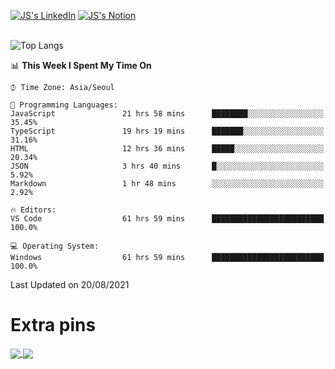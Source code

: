 
[![JS's LinkedIn](https://img.shields.io/badge/LinkedIn-blue?style=for-the-badge&logo=linkedin)](https://www.linkedin.com/in/jaeseung-lee-5a2a32139/) 
[![JS's Notion](https://img.shields.io/badge/Notion-black?style=for-the-badge&logo=notion)](https://bit.ly/ljswiki1) <br><br>
<!-- ![JS's GitHub stats](https://github-readme-stats-lemon-five.vercel.app/api?username=tkxkd0159&hide=contribs,prs,stars,issues&show_icons=true&theme=react&include_all_commits=true)   -->
![Top Langs](https://github-readme-stats-lemon-five.vercel.app/api/top-langs/?username=tkxkd0159&layout=compact&hide=jupyter%20notebook,scss&langs_count=10)  


<!--START_SECTION:waka-->
📊 **This Week I Spent My Time On** 

```text
⌚︎ Time Zone: Asia/Seoul

💬 Programming Languages: 
JavaScript               21 hrs 58 mins      ████████░░░░░░░░░░░░░░░░░   35.45% 
TypeScript               19 hrs 19 mins      ███████░░░░░░░░░░░░░░░░░░   31.16% 
HTML                     12 hrs 36 mins      █████░░░░░░░░░░░░░░░░░░░░   20.34% 
JSON                     3 hrs 40 mins       █░░░░░░░░░░░░░░░░░░░░░░░░   5.92% 
Markdown                 1 hr 48 mins        ░░░░░░░░░░░░░░░░░░░░░░░░░   2.92%

🔥 Editors: 
VS Code                  61 hrs 59 mins      █████████████████████████   100.0%

💻 Operating System: 
Windows                  61 hrs 59 mins      █████████████████████████   100.0%

```


 Last Updated on 20/08/2021
<!--END_SECTION:waka-->

# Extra pins
<a href="https://github.com/tkxkd0159/go-chain">
  <img align="center" src="https://github-readme-stats-lemon-five.vercel.app/api/pin/?username=tkxkd0159&repo=go-chain&theme=react" />
</a>
<a href="https://github.com/tkxkd0159/dsalgo">
  <img align="center" src="https://github-readme-stats-lemon-five.vercel.app/api/pin/?username=tkxkd0159&repo=dsalgo&theme=react" />
</a>

<!---
- 🔭 I’m currently working on ...
- 🌱 I’m currently learning blockchain and distributed network
- 👯 I’m looking to collaborate on ...
- 🤔 I’m looking for help with ...
- 💬 Ask me about ...
- 📫 How to reach me: ...
- 😄 Pronouns: ...
- ⚡ Fun fact: ...
-->
